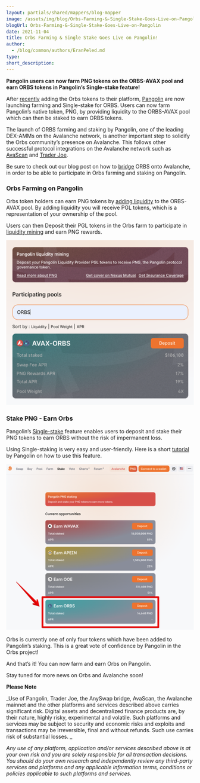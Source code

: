 ```yaml
---
layout: partials/shared/mappers/blog-mapper
image: /assets/img/blog/Orbs-Farming-&-Single-Stake-Goes-Live-on-Pangolin/bg.jpg
blogUrl: Orbs-Farming-&-Single-Stake-Goes-Live-on-Pangolin
date: 2021-11-04
title: Orbs Farming & Single Stake Goes Live on Pangolin!
author:
  - /blog/common/authors/EranPeled.md
type:
short_description:
---
```


**Pangolin users can now farm PNG tokens on the ORBS-AVAX pool and earn ORBS tokens in Pangolin’s Single-stake feature!**

After [recently](https://www.orbs.com/ORBS-is-Now-Available-on-Pangolin/) adding the Orbs tokens to their platform, [Pangolin](https://app.pangolin.exchange/#/swap) are now launching farming and Single-stake for ORBS. Users can now farm Pangolin’s native token, PNG, by providing liquidity to the ORBS-AVAX pool which can then be staked to earn ORBS tokens.

The launch of ORBS farming and staking by Pangolin, one of the leading DEX-AMMs on the Avalanche network, is another important step to solidify the Orbs community’s presence on Avalanche. This follows other successful protocol integrations on the Avalanche network such as [AvaScan](https://www.orbs.com/ORBS-is-now-live-on-AvaScan/) and [Trader Joe](https://www.orbs.com/ORBS-is-now-live-on-Trader-Joe/). 

Be sure to check out our blog post on how to [bridge](https://www.orbs.com/AnySwap-Avalanche/) ORBS onto Avalanche, in order to be able to participate in Orbs farming and staking on Pangolin.

### Orbs Farming on Pangolin

Orbs token holders can earn PNG tokens by [adding liquidity](https://docs.pangolin.exchange/getting-started-on-pangolin/stake-liquidity) to the ORBS-AVAX pool. By adding liquidity you will receive PGL tokens, which is a representation of your ownership of the pool. 

Users can then Deposit their PGL tokens in the Orbs farm to participate in [liquidity mining](https://docs.pangolin.exchange/getting-started-on-pangolin/liquidity-mining) and earn PNG rewards.

![pool](/assets/img/blog/Orbs-Farming-&-Single-Stake-Goes-Live-on-Pangolin/image1.png)



### Stake PNG - Earn Orbs

Pangolin’s [Single-stake](https://app.pangolin.exchange/#/stake/0) feature enables users to deposit and stake their PNG tokens to earn ORBS without the risk of impermanent loss.

Using Single-staking is very easy and user-friendly. 
Here is a short [tutorial](https://docs.pangolin.exchange/getting-started-on-pangolin/staking-png) by Pangolin on how to use this feature.

![pool](/assets/img/blog/Orbs-Farming-&-Single-Stake-Goes-Live-on-Pangolin/image2.png)


Orbs is currently one of only four tokens which have been added to Pangolin’s staking. This is a great vote of confidence by Pangolin in the Orbs project!



And that’s it! You can now farm and earn Orbs on Pangolin.

Stay tuned for more news on Orbs and Avalanche soon!


<div class='line-separator'> </div>

**Please Note**

_Use of Pangolin, Trader Joe, the AnySwap bridge, AvaScan, the Avalanche mainnet and the other platforms and services described above carries significant risk. Digital assets and decentralized finance products are, by their nature, highly risky, experimental and volatile. Such platforms and services may be subject to security and economic risks and exploits and transactions may be irreversible, final and without refunds. Such use carries risk of substantial losses. _

_Any use of any platform, application and/or services described above is at your own risk and you are solely responsible for all transaction decisions. You should do your own research and independently review any third-party services and platforms and any applicable information terms, conditions or policies applicable to such platforms and services._
